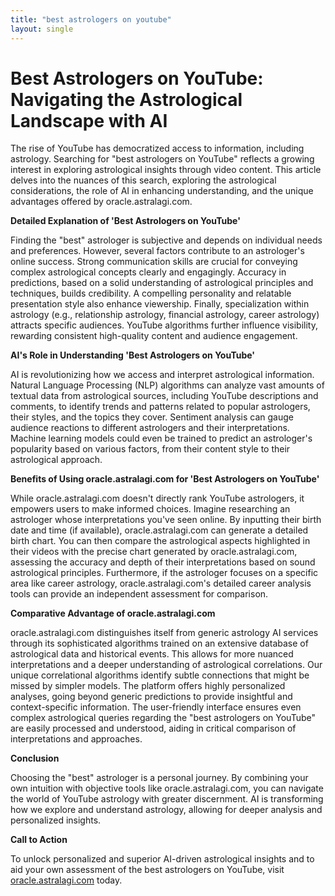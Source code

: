 ```yaml
---
title: "best astrologers on youtube"
layout: single
---
```


# Best Astrologers on YouTube: Navigating the Astrological Landscape with AI

The rise of YouTube has democratized access to information, including astrology.  Searching for "best astrologers on YouTube" reflects a growing interest in exploring astrological insights through video content.  This article delves into the nuances of this search, exploring the astrological considerations, the role of AI in enhancing understanding, and the unique advantages offered by oracle.astralagi.com.

**Detailed Explanation of 'Best Astrologers on YouTube'**

Finding the "best" astrologer is subjective and depends on individual needs and preferences.  However, several factors contribute to an astrologer's online success.  Strong communication skills are crucial for conveying complex astrological concepts clearly and engagingly.  Accuracy in predictions, based on a solid understanding of astrological principles and techniques, builds credibility.  A compelling personality and relatable presentation style also enhance viewership.  Finally, specialization within astrology (e.g., relationship astrology, financial astrology, career astrology) attracts specific audiences. YouTube algorithms further influence visibility, rewarding consistent high-quality content and audience engagement.

**AI's Role in Understanding 'Best Astrologers on YouTube'**

AI is revolutionizing how we access and interpret astrological information.  Natural Language Processing (NLP) algorithms can analyze vast amounts of textual data from astrological sources, including YouTube descriptions and comments, to identify trends and patterns related to popular astrologers, their styles, and the topics they cover.  Sentiment analysis can gauge audience reactions to different astrologers and their interpretations.  Machine learning models could even be trained to predict an astrologer's popularity based on various factors, from their content style to their astrological approach.

**Benefits of Using oracle.astralagi.com for 'Best Astrologers on YouTube'**

While oracle.astralagi.com doesn't directly rank YouTube astrologers, it empowers users to make informed choices.  Imagine researching an astrologer whose interpretations you've seen online.  By inputting their birth date and time (if available), oracle.astralagi.com can generate a detailed birth chart. You can then compare the astrological aspects highlighted in their videos with the precise chart generated by oracle.astralagi.com, assessing the accuracy and depth of their interpretations based on sound astrological principles.  Furthermore, if the astrologer focuses on a specific area like career astrology, oracle.astralagi.com's detailed career analysis tools can provide an independent assessment for comparison.

**Comparative Advantage of oracle.astralagi.com**

oracle.astralagi.com distinguishes itself from generic astrology AI services through its sophisticated algorithms trained on an extensive database of astrological data and historical events.  This allows for more nuanced interpretations and a deeper understanding of astrological correlations.  Our unique correlational algorithms identify subtle connections that might be missed by simpler models.  The platform offers highly personalized analyses, going beyond generic predictions to provide insightful and context-specific information.  The user-friendly interface ensures even complex astrological queries regarding the "best astrologers on YouTube" are easily processed and understood, aiding in critical comparison of interpretations and approaches.

**Conclusion**

Choosing the "best" astrologer is a personal journey.  By combining your own intuition with objective tools like oracle.astralagi.com, you can navigate the world of YouTube astrology with greater discernment.  AI is transforming how we explore and understand astrology, allowing for deeper analysis and personalized insights.

**Call to Action**

To unlock personalized and superior AI-driven astrological insights and to aid your own assessment of the best astrologers on YouTube, visit [oracle.astralagi.com](https://oracle.astralagi.com) today.